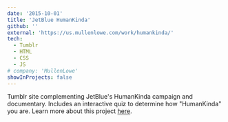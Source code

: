 ```yaml
---
date: '2015-10-01'
title: 'JetBlue HumanKinda'
github: ''
external: 'https://us.mullenlowe.com/work/humankinda/'
tech:
  - Tumblr
  - HTML
  - CSS
  - JS
# company: 'MullenLowe'
showInProjects: false
---
```


Tumblr site complementing JetBlue's HumanKinda campaign and documentary. Includes an interactive quiz to determine how "HumanKinda" you are. Learn more about this project [here](https://us.mullenlowe.com/work/humankinda/).

